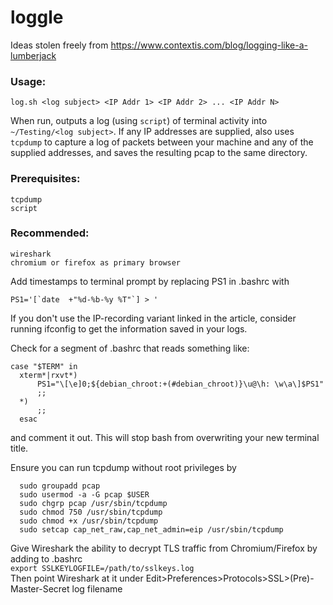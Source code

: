 # loggle

Ideas stolen freely from https://www.contextis.com/blog/logging-like-a-lumberjack <br>

### Usage:
```
log.sh <log subject> <IP Addr 1> <IP Addr 2> ... <IP Addr N>
```

When run, outputs a log (using `script`) of terminal activity into `~/Testing/<log subject>`. If any IP addresses are supplied, also uses `tcpdump` to capture a log of packets between your machine and any of the supplied addresses, and saves the resulting pcap to the same directory.

### Prerequisites: <br>
```
tcpdump
script
```

### Recommended: <br>
```
wireshark
chromium or firefox as primary browser
```

Add timestamps to terminal prompt by replacing PS1 in .bashrc with<br>
  ```
  PS1='[`date  +"%d-%b-%y %T"`] > '
  ```
<t>If you don't use the IP-recording variant linked in the article, consider running ifconfig to get the information saved in your logs.

Check for a segment of .bashrc that reads something like:
```
case "$TERM" in
  xterm*|rxvt*)
      PS1="\[\e]0;${debian_chroot:+(#debian_chroot)}\u@\h: \w\a\]$PS1"
      ;;
  *)
      ;;
  esac
  ```
and comment it out. This will stop bash from overwriting your new terminal title.<br>

Ensure you can run tcpdump without root privileges by <br>
```
  sudo groupadd pcap
  sudo usermod -a -G pcap $USER
  sudo chgrp pcap /usr/sbin/tcpdump
  sudo chmod 750 /usr/sbin/tcpdump
  sudo chmod +x /usr/sbin/tcpdump
  sudo setcap cap_net_raw,cap_net_admin=eip /usr/sbin/tcpdump
  ```
Give Wireshark the ability to decrypt TLS traffic from Chromium/Firefox by adding to .bashrc <br>
  ```export SSLKEYLOGFILE=/path/to/sslkeys.log``` <br>
Then point Wireshark at it under Edit>Preferences>Protocols>SSL>(Pre)-Master-Secret log filename
